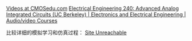 [Videos at CMOSedu.com](https://cmosedu.com/videos/videos.htm)
[Electrical Engineering 240: Advanced Analog Integrated Circuits (UC Berkeley) | Electronics and Electrical Engineering | Audio/video Courses](http://www.infocobuild.com/education/audio-video-courses/electronics/ee240-berkeley.html)

比较详细的模拟学习和仿真过程：
[Site Unreachable](https://blog.csdn.net/qq_33599939/article/details/123928961)